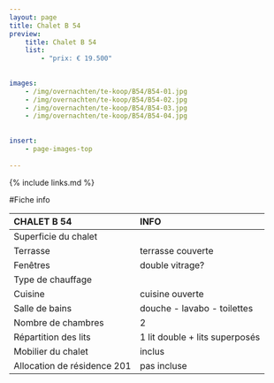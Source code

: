 ```yaml
---
layout: page
title: Chalet B 54
preview: 
    title: Chalet B 54
    list:
        - "prix: € 19.500"
        
        
images:
    - /img/overnachten/te-koop/B54/B54-01.jpg
    - /img/overnachten/te-koop/B54/B54-02.jpg
    - /img/overnachten/te-koop/B54/B54-03.jpg
    - /img/overnachten/te-koop/B54/B54-04.jpg
    
    
insert:
    - page-images-top
    
---
```


{% include links.md %}



#Fiche info

CHALET B 54                 | INFO        | 
:---------------------------|:------------|
Superficie du chalet        |
Terrasse                    |terrasse couverte  
Fenêtres                    |double vitrage?
Type de chauffage           |
Cuisine                     |cuisine ouverte
Salle de bains              |douche - lavabo - toilettes
Nombre de chambres          |2
Répartition des lits        |1 lit double + lits superposés
Mobilier du chalet          |inclus
Allocation de résidence 201 |pas incluse